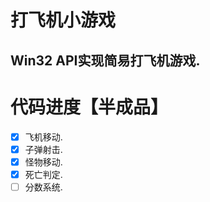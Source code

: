 # 打飞机小游戏
## Win32 API实现简易打飞机游戏.

# 代码进度【半成品】
 * [x] 飞机移动.
 * [x] 子弹射击.
 * [x] 怪物移动.
 * [x] 死亡判定.
 * [ ] 分数系统.
